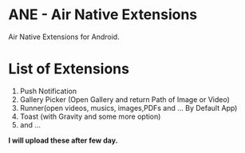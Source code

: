 ANE - Air Native Extensions
=========================

Air Native Extensions for Android.


List of Extensions
=========================
1. Push Notification
2. Gallery Picker (Open Gallery and return Path of Image or Video)
3. Runner(open videos, musics, images,PDFs and ... By Default App)
4. Toast (with Gravity and some more option)
5. and ...


<b>I will upload these after few day.</b>

